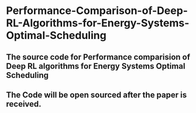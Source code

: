 # Performance-Comparison-of-Deep-RL-Algorithms-for-Energy-Systems-Optimal-Scheduling
## The source code for Performance comparision of Deep RL algorithms for Energy Systems Optimal Scheduling 
## The Code will be open sourced after the paper is received. 

